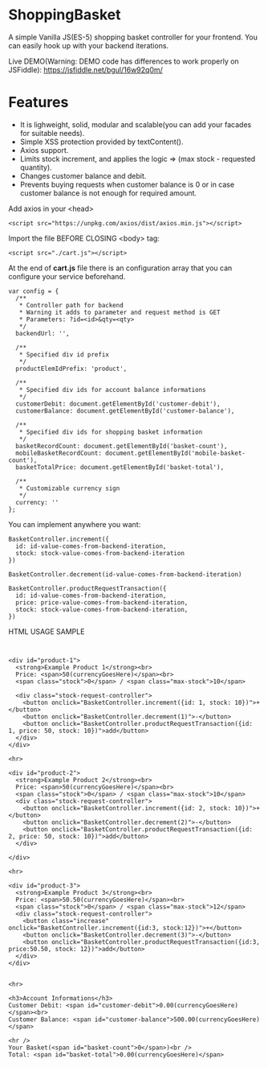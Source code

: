 # ShoppingBasket


A simple Vanilla JS(ES-5) shopping basket controller for your frontend.
You can easily hook up with your backend iterations.

Live DEMO(Warning: DEMO code has differences to work properly on JSFiddle): https://jsfiddle.net/bgul/16w92q0m/

# Features
* It is lighweight, solid, modular and scalable(you can add your facades for suitable needs).
* Simple XSS protection provided by textContent().
* Axios support.
* Limits stock increment, and applies the logic => (max stock - requested quantity).
* Changes customer balance and debit.
* Prevents buying requests when customer balance is 0 or in case customer balance is not enough for required amount.


Add axios in your \<head>
```
<script src="https://unpkg.com/axios/dist/axios.min.js"></script>
```


Import the file BEFORE CLOSING \<body> tag:
```
<script src="./cart.js"></script>
```

At the end of **cart.js** file there is an configuration array that you can configure your service beforehand.

```
var config = {
  /**
   * Controller path for backend
   * Warning it adds to parameter and request method is GET
   * Parameters: ?id=<id>&qty=<qty>
   */
  backendUrl: '', 
 
  /**
   * Specified div id prefix 
   */
  productElemIdPrefix: 'product',
 
  /**
   * Specified div ids for account balance informations
   */
  customerDebit: document.getElementById('customer-debit'),
  customerBalance: document.getElementById('customer-balance'),
 
  /**
   * Specified div ids for shopping basket information
   */
  basketRecordCount: document.getElementById('basket-count'),
  mobileBasketRecordCount: document.getElementById('mobile-basket-count'),
  basketTotalPrice: document.getElementById('basket-total'),
 
  /**
   * Customizable currency sign 
   */
  currency: ''
};
```


You can implement anywhere you want:

```
BasketController.increment({
  id: id-value-comes-from-backend-iteration, 
  stock: stock-value-comes-from-backend-iteration
})

BasketController.decrement(id-value-comes-from-backend-iteration) 

BasketController.productRequestTransaction({
  id: id-value-comes-from-backend-iteration, 
  price: price-value-comes-from-backend-iteration, 
  stock: stock-value-comes-from-backend-iteration,
})
```


HTML USAGE SAMPLE
```


<div id="product-1">
  <strong>Example Product 1</strong><br>
  Price: <span>50(currencyGoesHere)</span><br>
  <span class="stock">0</span> / <span class="max-stock">10</span>
  
  <div class="stock-request-controller">
    <button onclick="BasketController.increment({id: 1, stock: 10})">+</button>
    <button onclick="BasketController.decrement(1)">-</button>
    <button onclick="BasketController.productRequestTransaction({id: 1, price: 50, stock: 10})">add</button>
  </div>
</div>

<hr>

<div id="product-2">
  <strong>Example Product 2</strong><br>
  Price: <span>50(currencyGoesHere)</span><br>
  <span class="stock">0</span> / <span class="max-stock">10</span>
  <div class="stock-request-controller">
    <button onclick="BasketController.increment({id: 2, stock: 10})">+</button>
    <button onclick="BasketController.decrement(2)">-</button>
    <button onclick="BasketController.productRequestTransaction({id: 2, price: 50, stock: 10})">add</button>
  </div>

</div>

<hr>

<div id="product-3">
  <strong>Example Product 3</strong><br>
  Price: <span>50.50(currencyGoesHere)</span><br>
  <span class="stock">0</span> / <span class="max-stock">12</span>
  <div class="stock-request-controller">
    <button class="increase" onclick="BasketController.increment({id:3, stock:12})">+</button>
    <button onclick="BasketController.decrement(3)">-</button>
    <button onclick="BasketController.productRequestTransaction({id:3, price:50.50, stock: 12})">add</button>
  </div>
</div>


<hr> 

<h3>Account Informations</h3>
Customer Debit: <span id="customer-debit">0.00(currencyGoesHere)</span><br>
Customer Balance: <span id="customer-balance">500.00(currencyGoesHere)</span>

<hr />
Your Basket(<span id="basket-count">0</span>)<br />
Total: <span id="basket-total">0.00(currencyGoesHere)</span>
```
